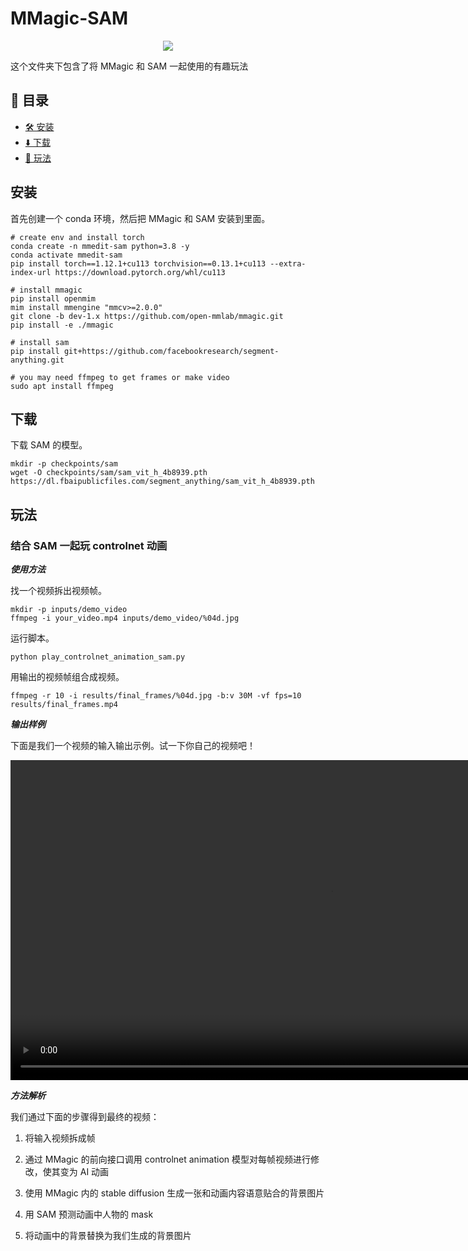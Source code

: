 # MMagic-SAM

<div align=center>
<img src="https://user-images.githubusercontent.com/12782558/234457157-efb21b41-f06a-40be-8274-8e63a8fe19e6.png"/>
</div>

这个文件夹下包含了将 MMagic 和 SAM 一起使用的有趣玩法

## 📄 目录

- [🛠️ 安装](#安装)
- [⬇️ 下载](#下载)
- [🚀 玩法](#玩法)

## 安装

首先创建一个 conda 环境，然后把 MMagic 和 SAM 安装到里面。

```shell
# create env and install torch
conda create -n mmedit-sam python=3.8 -y
conda activate mmedit-sam
pip install torch==1.12.1+cu113 torchvision==0.13.1+cu113 --extra-index-url https://download.pytorch.org/whl/cu113

# install mmagic
pip install openmim
mim install mmengine "mmcv>=2.0.0"
git clone -b dev-1.x https://github.com/open-mmlab/mmagic.git
pip install -e ./mmagic

# install sam
pip install git+https://github.com/facebookresearch/segment-anything.git

# you may need ffmpeg to get frames or make video
sudo apt install ffmpeg
```

## 下载

下载 SAM 的模型。

```shell
mkdir -p checkpoints/sam
wget -O checkpoints/sam/sam_vit_h_4b8939.pth https://dl.fbaipublicfiles.com/segment_anything/sam_vit_h_4b8939.pth

```

## 玩法

### 结合 SAM 一起玩 controlnet 动画

***使用方法***

找一个视频拆出视频帧。

```shell
mkdir -p inputs/demo_video
ffmpeg -i your_video.mp4 inputs/demo_video/%04d.jpg
```

运行脚本。

```shell
python play_controlnet_animation_sam.py
```

用输出的视频帧组合成视频。

```shell
ffmpeg -r 10 -i results/final_frames/%04d.jpg -b:v 30M -vf fps=10 results/final_frames.mp4
```

***输出样例***

下面是我们一个视频的输入输出示例。试一下你自己的视频吧！

<div align="center">
  <video src="https://user-images.githubusercontent.com/12782558/232666513-a735fadb-b92b-4807-ba32-8a38b1514622.mp4" width=1024/>
</div>

***方法解析***

我们通过下面的步骤得到最终的视频：

1. 将输入视频拆成帧

2. 通过 MMagic 的前向接口调用 controlnet animation 模型对每帧视频进行修改，使其变为 AI 动画

3. 使用 MMagic 内的 stable diffusion 生成一张和动画内容语意贴合的背景图片

4. 用 SAM 预测动画中人物的 mask

5. 将动画中的背景替换为我们生成的背景图片
